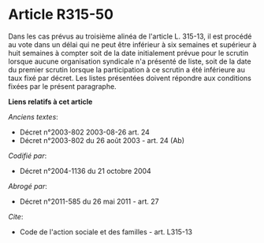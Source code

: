 # Article R315-50

Dans les cas prévus au troisième alinéa de l'article L. 315-13, il est procédé au vote dans un délai qui ne peut être
inférieur à six semaines et supérieur à huit semaines à compter soit de la date initialement prévue pour le scrutin lorsque
aucune organisation syndicale n'a présenté de liste, soit de la date du premier scrutin lorsque la participation à ce scrutin
a été inférieure au taux fixé par décret. Les listes présentées doivent répondre aux conditions fixées par le présent
paragraphe.

**Liens relatifs à cet article**

_Anciens textes_:

  - Décret n°2003-802 2003-08-26 art. 24
  - Décret n°2003-802 du 26 août 2003 - art. 24 (Ab)

_Codifié par_:

  - Décret n°2004-1136 du 21 octobre 2004

_Abrogé par_:

  - Décret n°2011-585 du 26 mai 2011 - art. 27

_Cite_:

  - Code de l'action sociale et des familles - art. L315-13
